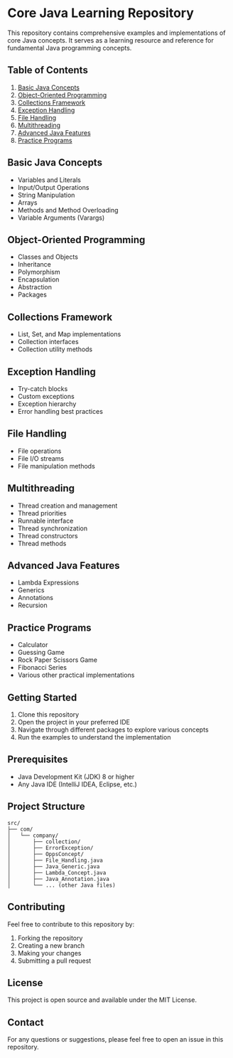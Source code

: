 # Core Java Learning Repository

This repository contains comprehensive examples and implementations of core Java concepts. It serves as a learning resource and reference for fundamental Java programming concepts.

## Table of Contents

1. [Basic Java Concepts](#basic-java-concepts)
2. [Object-Oriented Programming](#object-oriented-programming)
3. [Collections Framework](#collections-framework)
4. [Exception Handling](#exception-handling)
5. [File Handling](#file-handling)
6. [Multithreading](#multithreading)
7. [Advanced Java Features](#advanced-java-features)
8. [Practice Programs](#practice-programs)

## Basic Java Concepts
- Variables and Literals
- Input/Output Operations
- String Manipulation
- Arrays
- Methods and Method Overloading
- Variable Arguments (Varargs)

## Object-Oriented Programming
- Classes and Objects
- Inheritance
- Polymorphism
- Encapsulation
- Abstraction
- Packages

## Collections Framework
- List, Set, and Map implementations
- Collection interfaces
- Collection utility methods

## Exception Handling
- Try-catch blocks
- Custom exceptions
- Exception hierarchy
- Error handling best practices

## File Handling
- File operations
- File I/O streams
- File manipulation methods

## Multithreading
- Thread creation and management
- Thread priorities
- Runnable interface
- Thread synchronization
- Thread constructors
- Thread methods

## Advanced Java Features
- Lambda Expressions
- Generics
- Annotations
- Recursion

## Practice Programs
- Calculator
- Guessing Game
- Rock Paper Scissors Game
- Fibonacci Series
- Various other practical implementations

## Getting Started

1. Clone this repository
2. Open the project in your preferred IDE
3. Navigate through different packages to explore various concepts
4. Run the examples to understand the implementation

## Prerequisites
- Java Development Kit (JDK) 8 or higher
- Any Java IDE (IntelliJ IDEA, Eclipse, etc.)

## Project Structure
```
src/
├── com/
│   └── company/
│       ├── collection/
│       ├── ErrorException/
│       ├── OppsConcept/
│       ├── File_Handling.java
│       ├── Java_Generic.java
│       ├── Lambda_Concept.java
│       ├── Java_Annotation.java
│       └── ... (other Java files)
```

## Contributing
Feel free to contribute to this repository by:
1. Forking the repository
2. Creating a new branch
3. Making your changes
4. Submitting a pull request

## License
This project is open source and available under the MIT License.

## Contact
For any questions or suggestions, please feel free to open an issue in this repository.
